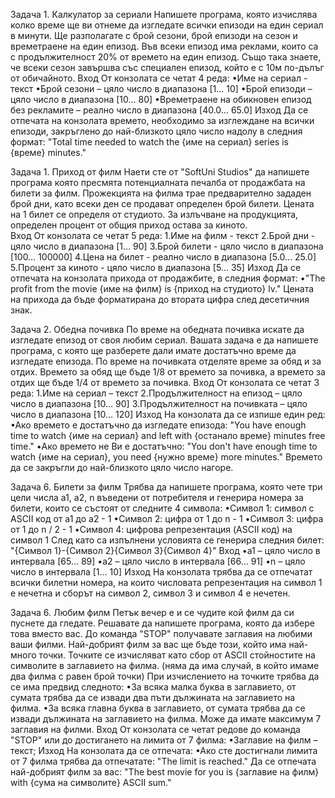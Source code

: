 Задача 1. Калкулатор за сериали
Напишете програма, която изчислява колко време ще ви отнеме да изгледате всички епизоди на един сериал в минути. Ще разполагате с брой сезони, брой епизоди на сезон и времетраене на един епизод. Във всеки епизод има реклами, които са с продължителност 20% от времето на един епизод. Също така знаете, че всеки сезон завършва със специален епизод, който е с 10м по-дълъг от обичайното. 
Вход
От конзолата се четат 4 реда:
•Име на сериал - текст
•Брой сезони – цяло число в диапазона [1… 10]
•Брой епизоди  – цяло число в диапазона [10… 80]
•Времетраене на обикновен епизод без рекламите – реално число в диапазона [40.0… 65.0]
Изход
Да се отпечата на конзолата времето, необходимо за изглеждане на всички епизоди, закръглено до най-близкото цяло число надолу в следния формат:
"Total time needed to watch the {име на сериал} series is {време} minutes."

Задача 1. Приход от филм
Наети сте от "SoftUni Studios" да напишете програма която пресмята потенциалната печалба от продажбата на билети за филм. Прожекцията на филма трае предварително зададен брой дни, като всеки ден се продават определен брой билети. Цената на 1 билет се определя от студиото. За излъчване на продукцията, определен процент от общия приход остава за киното.  
Вход
От конзолата се четат 5 реда:
1.Име на филм - текст
2.Брой дни - цяло число в диапазона [1… 90]
3.Брой билети  - цяло число в диапазона [100… 100000]
4.Цена на билет - реално число в диапазона [5.0… 25.0]
5.Процент за киното - цяло число в диапазона [5... 35]
Изход 
Да се отпечата на конзолата прихода от продажбите, в следния формат:
•"The profit from the movie {име на филм} is {приход на студиото} lv."
Цената на прихода да бъде форматирана до втората цифра след десетичния знак.

Задача 2. Обедна почивка
По време на обедната почивка искате да изгледате епизод от своя любим сериал. Вашата задача е да напишете програма, с която ще разберете дали имате достатъчно време да изгледате епизода. По време на почивката отделяте време за обяд и за отдих. Времето за обяд ще бъде 1/8 от времето за почивка, а времето за отдих ще бъде 1/4 от времето за почивка. 
Вход
От конзолата се четат 3 реда:
1.Име на сериал – текст
2.Продължителност на епизод  – цяло число в диапазона [10… 90]
3.Продължителност на почивката  – цяло число в диапазона [10… 120]
Изход
На конзолата да се изпише един ред:
•Ако времето е достатъчно да изгледате епизода: 
"You have enough time to watch {име на сериал} and left with {останало време} minutes free time."
•Ако времето не Ви е достатъчно:
"You don't have enough time to watch {име на сериал}, you need {нужно време} more minutes."
Времето да се закръгли до най-близкото цяло число нагоре.

Задача 6. Билети за филм
Трябва да напишете програма, която чете три цели числа  a1, a2, n въведени от потребителя и генерира номера за билети, които се състоят от следните 4 символа:
•Символ 1: символ с ASCII код от а1 до а2 - 1
•Символ 2: цифра от 1 до n - 1
•Символ 3: цифра от 1 до n / 2 - 1
•Символ 4: цифрова репрезентация (ASCII код) на символ 1
След като са изпълнени условията се генерира следния билет:
"{Символ 1}-{Символ 2}{Символ 3}{Символ  4}"
Вход
•a1 – цяло число в интервала [65… 89]
•a2 – цяло число в интервала [66… 91]
•n – цяло число в интервала [1… 10]
Изход
На конзолата трябва да се отпечатат всички билетни номера, на които числовата репрезентация на символ 1 е нечетна и сборът на символ 2, символ 3 и символ 4 е нечетен.

Задача 6. Любим филм
Петък вечер е и се чудите кой филм да си пуснете да гледате. Решавате да напишете програма, която да избере това вместо вас. До команда "STOP" получавате заглавия на любими ваши филми. Най-добрият филм за вас ще бъде този, който има най-много точки. Точките се изчисляват като сбор от ASCII стойностите на символите в заглавието на филма. (няма да има случай, в който имаме два филма с равен брой точки)
При изчислението на точките трябва да се има предвид следното:
•За всяка малка буква в заглавието, от сумата трябва да се извади два пъти дължината на заглавието на филма.
•За всяка главна буква в заглавието, от сумата трябва да се извади дължината на заглавието на филма.
Може да имате максимум 7 заглавия на филми.
Вход
От конзолата се четат редове до команда "STOP" или до достигането на лимита от 7 филма:
•Заглавие на филм  – текст;
Изход
На конзолата да се отпечата:
•Ако сте достигнали лимита от 7 филма трябва да отпечатате:
"The limit is reached."
Да се отпечата най-добрият филм за вас:
"The best movie for you is {заглавие на филм} with {сума на символите} ASCII sum."
